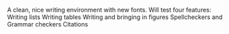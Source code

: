 A clean, nice writing environment with new fonts. Will test four features:
Writing lists
Writing tables
Writing and bringing in figures
Spellcheckers and Grammar checkers
Citations

